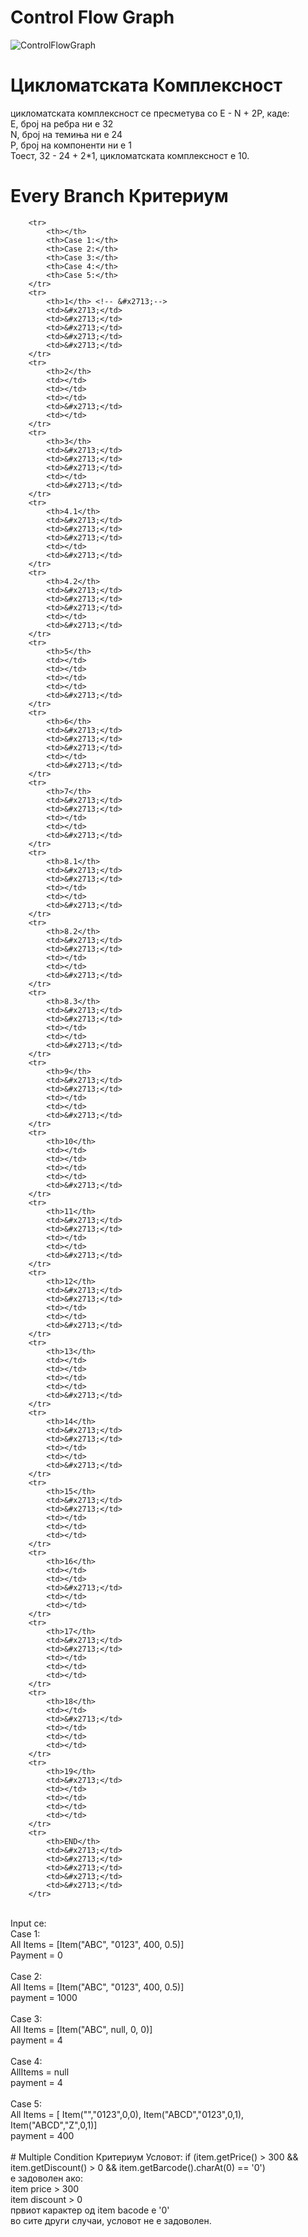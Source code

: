 # Control Flow Graph
![ControlFlowGraph](https://github.com/nikola-bozinovski/SI_2024_lab2_226054/assets/166914433/cb286ec5-6447-40a9-9535-8c184c438742)
# Цикломатската Комплексност
цикломатската комплексност се пресметува со E - N + 2P, каде:<br>
  E, број на ребра ни е 32<br>
  N, број на темиња ни е 24<br>
  P, број на компоненти ни е 1<br>
  Тоест, 32 - 24 + 2*1, цикломатската комплексност е 10.<br>
  
# Every Branch Критериум 
        <tr>
            <th></th>
            <th>Case 1:</th>
            <th>Case 2:</th>
            <th>Case 3:</th>
            <th>Case 4:</th>
            <th>Case 5:</th>
        </tr>
        <tr>
            <th>1</th> <!-- &#x2713;-->
            <td>&#x2713;</td>
            <td>&#x2713;</td>
            <td>&#x2713;</td>
            <td>&#x2713;</td>
            <td>&#x2713;</td>
        </tr>
        <tr>
            <th>2</th>
            <td></td>
            <td></td>
            <td></td>
            <td>&#x2713;</td>
            <td></td>
        </tr>
        <tr>
            <th>3</th>
            <td>&#x2713;</td>
            <td>&#x2713;</td>
            <td>&#x2713;</td>
            <td></td>
            <td>&#x2713;</td>
        </tr>
        <tr>
            <th>4.1</th>
            <td>&#x2713;</td>
            <td>&#x2713;</td>
            <td>&#x2713;</td>
            <td></td>
            <td>&#x2713;</td>
        </tr>
        <tr>
            <th>4.2</th>
            <td>&#x2713;</td>
            <td>&#x2713;</td>
            <td>&#x2713;</td>
            <td></td>
            <td>&#x2713;</td>
        </tr>
        <tr>
            <th>5</th>
            <td></td>
            <td></td>
            <td></td>
            <td></td>
            <td>&#x2713;</td>
        </tr>
        <tr>
            <th>6</th>
            <td>&#x2713;</td>
            <td>&#x2713;</td>
            <td>&#x2713;</td>
            <td></td>
            <td>&#x2713;</td>
        </tr>
        <tr>
            <th>7</th>
            <td>&#x2713;</td>
            <td>&#x2713;</td>
            <td></td>
            <td></td>
            <td>&#x2713;</td>
        </tr>
        <tr>
            <th>8.1</th>
            <td>&#x2713;</td>
            <td>&#x2713;</td>
            <td></td>
            <td></td>
            <td>&#x2713;</td>
        </tr>
        <tr>
            <th>8.2</th>
            <td>&#x2713;</td>
            <td>&#x2713;</td>
            <td></td>
            <td></td>
            <td>&#x2713;</td>
        </tr>
        <tr>
            <th>8.3</th>
            <td>&#x2713;</td>
            <td>&#x2713;</td>
            <td></td>
            <td></td>
            <td>&#x2713;</td>
        </tr>
        <tr>
            <th>9</th>
            <td>&#x2713;</td>
            <td>&#x2713;</td>
            <td></td>
            <td></td>
            <td>&#x2713;</td>
        </tr>
        <tr>
            <th>10</th>
            <td></td>
            <td></td>
            <td></td>
            <td></td>
            <td>&#x2713;</td>
        </tr>
        <tr>
            <th>11</th>
            <td>&#x2713;</td>
            <td>&#x2713;</td>
            <td></td>
            <td></td>
            <td>&#x2713;</td>
        </tr>
        <tr>
            <th>12</th>
            <td>&#x2713;</td>
            <td>&#x2713;</td>
            <td></td>
            <td></td>
            <td>&#x2713;</td>
        </tr>
        <tr>
            <th>13</th>
            <td></td>
            <td></td>
            <td></td>
            <td></td>
            <td>&#x2713;</td>
        </tr>
        <tr>
            <th>14</th>
            <td>&#x2713;</td>
            <td>&#x2713;</td>
            <td></td>
            <td></td>
            <td>&#x2713;</td>
        </tr>
        <tr>
            <th>15</th>
            <td>&#x2713;</td>
            <td>&#x2713;</td>
            <td></td>
            <td></td>
            <td></td>
        </tr>
        <tr>
            <th>16</th>
            <td></td>
            <td></td>
            <td>&#x2713;</td>
            <td></td>
            <td></td>
        </tr>
        <tr>
            <th>17</th>
            <td>&#x2713;</td>
            <td>&#x2713;</td>
            <td></td>
            <td></td>
            <td></td>
        </tr>
        <tr>
            <th>18</th>
            <td></td>
            <td>&#x2713;</td>
            <td></td>
            <td></td>
            <td></td>
        </tr>
        <tr>
            <th>19</th>
            <td>&#x2713;</td>
            <td></td>
            <td></td>
            <td></td>
            <td></td>
        </tr>
        <tr>
            <th>END</th>
            <td>&#x2713;</td>
            <td>&#x2713;</td>
            <td>&#x2713;</td>
            <td>&#x2713;</td>
            <td>&#x2713;</td>
        </tr>
<br>
Input се:<br>
    Case 1:<br>
    All Items = [Item("ABC", "0123", 400, 0.5)]<br>
    Payment = 0<br>
<br>
    Case 2:<br>
    All Items = [Item("ABC", "0123", 400, 0.5)]<br>
    payment = 1000<br>
<br>
    Case 3:<br>
    All Items = [Item("ABC", null, 0, 0)]<br>
    payment = 4<br>
<br>
    Case 4:<br>
    AllItems = null<br>
    payment = 4<br>
<br>
    Case 5:<br>
    All Items = [ Item("","0123",0,0), Item("ABCD","0123",0,1), Item("ABCD","Z",0,1)]<br>
    payment = 400<br>
<br>
# Multiple Condition Критериум 
Условот: if (item.getPrice() > 300 && item.getDiscount() > 0 && item.getBarcode().charAt(0) == '0')<br>
е задоволен ако:<br>
	item price > 300<br>
	item discount > 0<br>
	првиот карактер од item bacode е '0'<br>
во сите други случаи, условот не е задоволен.<br>
